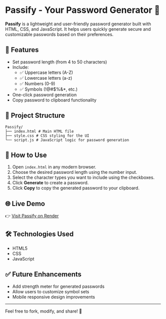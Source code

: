 # Passify - Your Password Generator 🔐

**Passify** is a lightweight and user-friendly password generator built with HTML, CSS, and JavaScript. It helps users quickly generate secure and customizable passwords based on their preferences.

## 🚀 Features

- Set password length (from 4 to 50 characters)
- Include:
  - ✅ Uppercase letters (A-Z)
  - ✅ Lowercase letters (a-z)
  - ✅ Numbers (0-9)
  - ✅ Symbols (!@#$%&*, etc.)
- One-click password generation
- Copy password to clipboard functionality

## 📂 Project Structure

```
Passify/
├── index.html # Main HTML file
├── style.css # CSS styling for the UI
└── script.js # JavaScript logic for password generation
```


## 🔧 How to Use

1. Open `index.html` in any modern browser.
2. Choose the desired password length using the number input.
3. Select the character types you want to include using the checkboxes.
4. Click **Generate** to create a password.
5. Click **Copy** to copy the generated password to your clipboard.

## 🌐 Live Demo

👉 [Visit Passify on Render](https://passify-password-generator.onrender.com)


## 🛠️ Technologies Used

- HTML5
- CSS
- JavaScript

## ✅ Future Enhancements

- Add strength meter for generated passwords
- Allow users to customize symbol sets
- Mobile responsive design improvements

---

Feel free to fork, modify, and share! 💬
